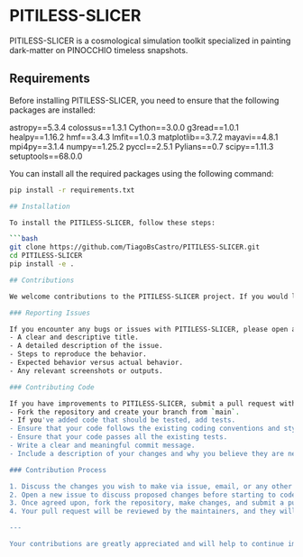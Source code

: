 # PITILESS-SLICER

PITILESS-SLICER is a cosmological simulation toolkit specialized in painting dark-matter on PINOCCHIO timeless snapshots.

## Requirements

Before installing PITILESS-SLICER, you need to ensure that the following packages are installed:

astropy==5.3.4
colossus==1.3.1
Cython==3.0.0
g3read==1.0.1
healpy==1.16.2
hmf==3.4.3
lmfit==1.0.3
matplotlib==3.7.2
mayavi==4.8.1
mpi4py==3.1.4
numpy==1.25.2
pyccl==2.5.1
Pylians==0.7
scipy==1.11.3
setuptools==68.0.0

You can install all the required packages using the following command:

```bash
pip install -r requirements.txt

## Installation

To install the PITILESS-SLICER, follow these steps:

```bash
git clone https://github.com/TiagoBsCastro/PITILESS-SLICER.git
cd PITILESS-SLICER
pip install -e .

## Contributions

We welcome contributions to the PITILESS-SLICER project. If you would like to contribute, please follow the steps below.

### Reporting Issues

If you encounter any bugs or issues with PITILESS-SLICER, please open an issue on GitHub providing the following information:
- A clear and descriptive title.
- A detailed description of the issue.
- Steps to reproduce the behavior.
- Expected behavior versus actual behavior.
- Any relevant screenshots or outputs.

### Contributing Code

If you have improvements to PITILESS-SLICER, submit a pull request with your changes. Please adhere to the following guidelines:
- Fork the repository and create your branch from `main`.
- If you've added code that should be tested, add tests.
- Ensure that your code follows the existing coding conventions and style in order to maintain the project’s consistency.
- Ensure that your code passes all the existing tests.
- Write a clear and meaningful commit message.
- Include a description of your changes and why you believe they are necessary.

### Contribution Process

1. Discuss the changes you wish to make via issue, email, or any other method with the owners of this repository before making a change.
2. Open a new issue to discuss proposed changes before starting to code.
3. Once agreed upon, fork the repository, make changes, and submit a pull request.
4. Your pull request will be reviewed by the maintainers, and they will provide feedback or merge the request when it satisfies all criteria.

---

Your contributions are greatly appreciated and will help to continue improving PITILESS-SLICER for everyone.

